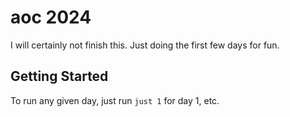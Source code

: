 # aoc 2024

I will certainly not finish this. Just doing the first few days for fun.

## Getting Started

To run any given day, just run `just 1` for day 1, etc.
